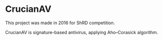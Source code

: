# CrucianAV

This project was made in 2016 for ShRD competition.

CrucianAV is signature-based antivirus, applying Aho–Corasick algorithm.
